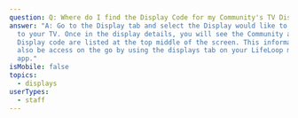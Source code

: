 ```yaml
---
question: Q: Where do I find the Display Code for my Community's TV Display?
answer: "A: Go to the Display tab and select the Display would like to connect
  to your TV. Once in the display details, you will see the Community and
  Display code are listed at the top middle of the screen. This information can
  also be access on the go by using the displays tab on your LifeLoop mobile
  app."
isMobile: false
topics:
  - displays
userTypes:
  - staff
---
```

